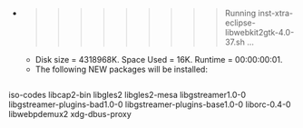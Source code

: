 * >>>>>>>>> Running inst-xtra-eclipse-libwebkit2gtk-4.0-37.sh ...
  * Disk size = 4318968K. Space Used = 16K. Runtime = 00:00:00:01.
  * The following NEW packages will be installed:
  ```bash
iso-codes libcap2-bin libgles2 libgles2-mesa libgstreamer1.0-0
libgstreamer-plugins-bad1.0-0 libgstreamer-plugins-base1.0-0 liborc-0.4-0 libwebpdemux2 xdg-dbus-proxy
  ```
